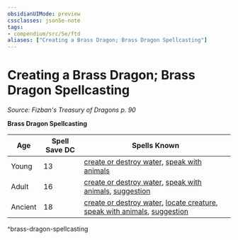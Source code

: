 ```yaml
---
obsidianUIMode: preview
cssclasses: json5e-note
tags:
- compendium/src/5e/ftd
aliases: ["Creating a Brass Dragon; Brass Dragon Spellcasting"]
---
```

# Creating a Brass Dragon; Brass Dragon Spellcasting
*Source: Fizban's Treasury of Dragons p. 90* 

**Brass Dragon Spellcasting**

| Age | Spell Save DC | Spells Known |
|-----|---------------|--------------|
| Young | 13 | [create or destroy water](compendium/spells/create-or-destroy-water.md), [speak with animals](compendium/spells/speak-with-animals.md) |
| Adult | 16 | [create or destroy water](compendium/spells/create-or-destroy-water.md), [speak with animals](compendium/spells/speak-with-animals.md), [suggestion](compendium/spells/suggestion.md) |
| Ancient | 18 | [create or destroy water](compendium/spells/create-or-destroy-water.md), [locate creature](compendium/spells/locate-creature.md), [speak with animals](compendium/spells/speak-with-animals.md), [suggestion](compendium/spells/suggestion.md) |
^brass-dragon-spellcasting